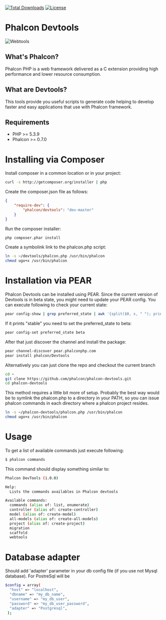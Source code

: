 [![Total Downloads](https://poser.pugx.org/phalcon/devtools/downloads.svg)](https://packagist.org/packages/phalcon/devtools) [![License](https://poser.pugx.org/phalcon/devtools/license.svg)](https://packagist.org/packages/phalcon/devtools)


Phalcon Devtools
================

![Webtools](http://static.phalconphp.com/img/webtools.png)

What's Phalcon?
---------------
Phalcon PHP is a web framework delivered as a C extension providing high performance and lower resource consumption.

What are Devtools?
------------------
This tools provide you useful scripts to generate code helping to develop faster and easy applications that use
with Phalcon framework.

Requirements
------------

* PHP >= 5.3.9
* Phalcon >= 0.7.0

Installing via Composer
=======================
Install composer in a common location or in your project:

```bash
curl -s http://getcomposer.org/installer | php
```

Create the composer.json file as follows:

```json
{
    "require-dev": {
        "phalcon/devtools": "dev-master"
    }
}
```

Run the composer installer:

```bash
php composer.phar install
```

Create a symbolink link to the phalcon.php script:

```bash
ln -s ~/devtools/phalcon.php /usr/bin/phalcon
chmod ugo+x /usr/bin/phalcon
```

Installation via PEAR
=====================
Phalcon Devtools can be installed using PEAR. Since the current version of Devtools
is in beta state, you might need to update your PEAR config. You can execute following to check
your current state:

```bash
pear config-show | grep preferred_state | awk '{split($0, s, " "); print s[5]}'
```

If it prints "stable" you need to set the preferred_state to beta:

```bash
pear config-set preferred_state beta
```

After that just discover the channel and install the package:

```bash
pear channel-discover pear.phalconphp.com
pear install phalcon/Devtools
```

Alternatively you can just clone the repo and checkout the current branch

```bash
cd ~
git clone https://github.com/phalcon/phalcon-devtools.git
cd phalcon-devtools
```

This method requires a little bit more of setup. Probably the best way would be to symlink
the phalcon.php to a directory in your PATH, so you can issue phalcon commands in each directory
where a phalcon project resides.

```bash
ln -s ~/phalcon-devtools/phalcon.php /usr/bin/phalcon
chmod ugo+x /usr/bin/phalcon
```

Usage
=====

To get a list of available commands just execute following:

```bash
$ phalcon commands
```

This command should display something similar to:

```bash
Phalcon DevTools (1.0.0)

Help:
  Lists the commands availables in Phalcon devtools

Available commands:
  commands (alias of: list, enumerate)
  controller (alias of: create-controller)
  model (alias of: create-model)
  all-models (alias of: create-all-models)
  project (alias of: create-project)
  migration
  scaffold
  webtools
```

Database adapter
=====
Should add 'adapter' parameter in your db config file (if you use not Mysql database). For PostreSql will be
```bash
$config = array(
  "host" => "localhost",
  "dbname" => "my_db_name",
  "username" => "my_db_user",
  "password" => "my_db_user_password",
  "adapter" => "Postgresql",
 );
 ```
